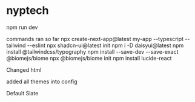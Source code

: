 # nyptech

npm run dev

commands ran so far
npx create-next-app@latest my-app --typescript --tailwind --eslint
npx shadcn-ui@latest init
npm i -D daisyui@latest
npm install @tailwindcss/typography
npm install --save-dev --save-exact @biomejs/biome
npx @biomejs/biome init
npm install lucide-react

Changed html
<html data-theme="cupcake">
added all themes into config


Default Slate 